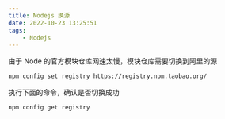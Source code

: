 ```yaml
---
title: Nodejs 换源
date: 2022-10-23 13:25:51
tags:
	- Nodejs
---
```


由于 Node 的官方模块仓库网速太慢，模块仓库需要切换到阿里的源<!--more-->

```bash
npm config set registry https://registry.npm.taobao.org/
```

执行下面的命令，确认是否切换成功

```bash
npm config get registry
```
